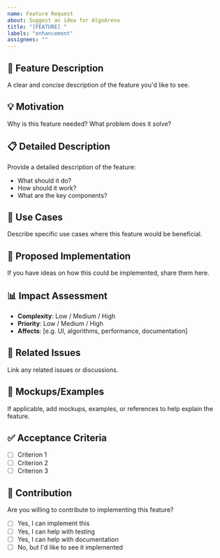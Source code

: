 ```yaml
---
name: Feature Request
about: Suggest an idea for AlgoArena
title: "[FEATURE] "
labels: "enhancement"
assignees: ""
---
```


## 🚀 Feature Description

A clear and concise description of the feature you'd like to see.

## 💡 Motivation

Why is this feature needed? What problem does it solve?

## 📋 Detailed Description

Provide a detailed description of the feature:

- What should it do?
- How should it work?
- What are the key components?

## 🎯 Use Cases

Describe specific use cases where this feature would be beneficial.

## 🔧 Proposed Implementation

If you have ideas on how this could be implemented, share them here.

## 📊 Impact Assessment

- **Complexity**: Low / Medium / High
- **Priority**: Low / Medium / High
- **Affects**: [e.g. UI, algorithms, performance, documentation]

## 🔗 Related Issues

Link any related issues or discussions.

## 📸 Mockups/Examples

If applicable, add mockups, examples, or references to help explain the feature.

## ✅ Acceptance Criteria

- [ ] Criterion 1
- [ ] Criterion 2
- [ ] Criterion 3

## 🤝 Contribution

Are you willing to contribute to implementing this feature?

- [ ] Yes, I can implement this
- [ ] Yes, I can help with testing
- [ ] Yes, I can help with documentation
- [ ] No, but I'd like to see it implemented
